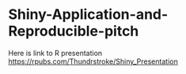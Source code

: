 # Shiny-Application-and-Reproducible-pitch

Here is link to R presentation
https://rpubs.com/Thundrstroke/Shiny_Presentation 
